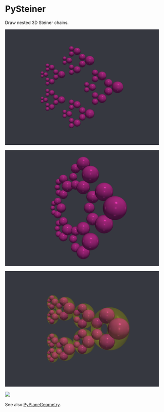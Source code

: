# PySteiner

Draw nested 3D Steiner chains.

![](https://github.com/stla/PySteiner/raw/main/examples/Steiner_5-4-3.gif)

![](https://github.com/stla/PySteiner/raw/main/examples/Steiner_6-6.gif)

![](https://github.com/stla/PySteiner/raw/main/examples/Steiner_3-3-5.gif)

![](https://github.com/stla/PySteiner/raw/main/examples/Steiner_3-3.gif)

See also [PyPlaneGeometry](https://github.com/stla/PyPlaneGeometry).
